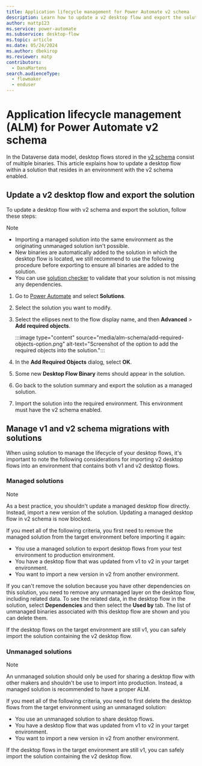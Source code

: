 ```yaml
---
title: Application lifecycle management for Power Automate v2 schema
description: Learn how to update a v2 desktop flow and export the solution.
author: mattp123
ms.service: power-automate
ms.subservice: desktop-flow
ms.topic: article
ms.date: 05/24/2024
ms.author: dbekirop
ms.reviewer: matp
contributors:
  - DanaMartens
search.audienceType: 
  - flowmaker
  - enduser
---
```


# Application lifecycle management (ALM) for Power Automate v2 schema

In the Dataverse data model, desktop flows stored in the [v2 schema](schema.md) consist of multiple binaries. This article explains how to update a desktop flow within a solution that resides in an environment with the v2 schema enabled.

## Update a v2 desktop flow and export the solution

To update a desktop flow with v2 schema and export the solution, follow these steps:

> [!NOTE]
> - Importing a managed solution into the same environment as the originating unmanaged solution isn't possible.
> - New binaries are automatically added to the solution in which the desktop flow is located, we still recommend to use the following procedure before exporting to ensure all binaries are added to the solution.
> - You can use [solution checker](/power-apps/maker/data-platform/use-powerapps-checker) to validate that your solution is not missing any dependencies.

1. Go to [Power Automate](https://make.powerautomate.com) and select **Solutions**.

1. Select the solution you want to modify.

1. Select the ellipses next to the flow display name, and then **Advanced** > **Add required objects**.

    :::image type="content" source="media/alm-schema/add-required-objects-option.png" alt-text="Screenshot of the option to add the required objects into the solution.":::

1. In the **Add Required Objects** dialog, select **OK**.

1. Some new **Desktop Flow Binary** items should appear in the solution.

1. Go back to the solution summary and export the solution as a managed solution.

1. Import the solution into the required environment. This environment must have the v2 schema enabled.

## Manage v1 and v2 schema migrations with solutions

When using solution to manage the lifecycle of your desktop flows, it's important to note the following considerations for importing v2 desktop flows into an environment that contains both v1 and v2 desktop flows.

### Managed solutions

> [!NOTE]
> As a best practice, you shouldn't update a managed desktop flow directly. Instead, import a new version of the solution. Updating a managed desktop flow in v2 schema is now blocked.

If you meet all of the following criteria, you first need to remove the managed solution from the target environment before importing it again:

- You use a managed solution to export desktop flows from your test environment to production environment.
- You have a desktop flow that was updated from v1 to v2 in your target environment.
- You want to import a new version in v2 from another environment.

If you can't remove the solution because you have other dependencies on this solution, you need to remove any unmanaged layer on the desktop flow, including related data. To see the related data, in the desktop flow in the solution, select **Dependencies** and then select the **Used by** tab. The list of unmanaged binaries associated with this desktop flow are shown and you can delete them.

If the desktop flows on the target environment are still v1, you can safely import the solution containing the v2 desktop flow.

### Unmanaged solutions

> [!NOTE]
> An unmanaged solution should only be used for sharing a desktop flow with other makers and shouldn't be use to import into production. Instead, a managed solution is recommended to have a proper ALM.

If you meet all of the following criteria, you need to first delete the desktop flows from the target environment using an unmanaged solution:

- You use an unmanaged solution to share desktop flows.
- You have a desktop flow that was updated from v1 to v2 in your target environment.
- You want to import a new version in v2 from another environment.

If the desktop flows in the target environment are still v1, you can safely import the solution containing the v2 desktop flow.
